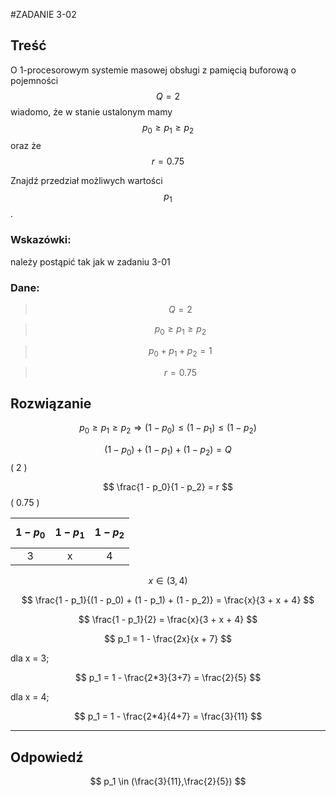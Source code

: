 #ZADANIE 3-02

## Treść

O 1-procesorowym systemie masowej obsługi z pamięcią buforową o pojemności $$ Q = 2 $$ 
wiadomo, że w stanie ustalonym mamy $$ p_0 \ge p_1 \ge p_2 $$ oraz że $$ r = 0.75 $$

Znajdź przedział możliwych wartości $$ p_1 $$.

### Wskazówki:

należy postąpić tak jak w zadaniu 3-01

### Dane:

> $$ Q = 2 $$

> $$ p_0 \ge p_1 \ge p_2 $$ 

> $$ p_0 + p_1 + p_2 = 1 $$

> $$ r = 0.75 $$

## Rozwiązanie
$$ p_0 \ge p_1 \ge p_2 \Rightarrow (1 - p_0) \le ( 1 - p_1) \le ( 1 - p_2 ) $$

$$ (1 - p_{0} ) + ( 1 - p_{1} ) + ( 1 - p_{2} ) = Q $$ ( 2 )

$$ \frac{1 - p_0}{1 - p_2} = r $$ ( 0.75 )

|$$1 - p_0$$|$$1 - p_1$$|$$1 - p_2$$|
|:---------:|:---------:|:---------:|
|     3     |     x     |    4      |

$$ x \in (3,4) $$

$$ \frac{1 - p_1}{(1 - p_0) + (1 - p_1) + (1 - p_2)} = \frac{x}{3 + x + 4} $$

$$ \frac{1 - p_1}{2} = \frac{x}{3 + x + 4} $$

$$ p_1 = 1 - \frac{2x}{x + 7} $$

dla x = 3;

$$ p_1 = 1 - \frac{2*3}{3+7} = \frac{2}{5} $$

dla x = 4;

$$ p_1 = 1 - \frac{2*4}{4+7} = \frac{3}{11} $$

----
## Odpowiedź

$$ p_1 \in (\frac{3}{11},\frac{2}{5}) $$
